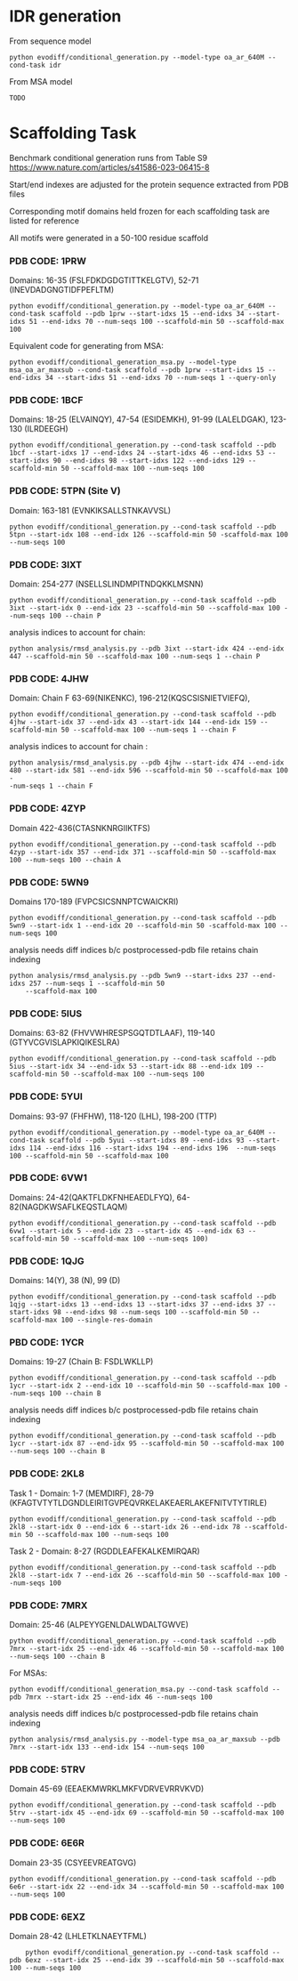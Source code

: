 # IDR generation 
From sequence model 
```
python evodiff/conditional_generation.py --model-type oa_ar_640M --cond-task idr 
```
From MSA model 
```
TODO
```

# Scaffolding Task
Benchmark conditional generation runs from Table S9 https://www.nature.com/articles/s41586-023-06415-8

Start/end indexes are adjusted for the protein sequence extracted from PDB files

Corresponding motif domains held frozen for each scaffolding task are listed for reference

All motifs were generated in a 50-100 residue scaffold

### PDB CODE: 1PRW
Domains: 16-35 (FSLFDKDGDGTITTKELGTV), 52-71 (INEVDADGNGTIDFPEFLTM)
```
python evodiff/conditional_generation.py --model-type oa_ar_640M --cond-task scaffold --pdb 1prw --start-idxs 15 --end-idxs 34 --start-idxs 51 --end-idxs 70 --num-seqs 100 --scaffold-min 50 --scaffold-max 100
```
Equivalent code for generating from MSA:
```
python evodiff/conditional_generation_msa.py --model-type msa_oa_ar_maxsub --cond-task scaffold --pdb 1prw --start-idxs 15 --end-idxs 34 --start-idxs 51 --end-idxs 70 --num-seqs 1 --query-only
```
### PDB CODE: 1BCF 

Domains:  18-25 (ELVAINQY), 47-54 (ESIDEMKH), 91-99 (LALELDGAK), 123-130 (ILRDEEGH)
```
python evodiff/conditional_generation.py --cond-task scaffold --pdb 1bcf --start-idxs 17 --end-idxs 24 --start-idxs 46 --end-idxs 53 --start-idxs 90 --end-idxs 98 --start-idxs 122 --end-idxs 129 --scaffold-min 50 --scaffold-max 100 --num-seqs 100
```

### PDB CODE: 5TPN (Site V)
Domain: 163-181 (EVNKIKSALLSTNKAVVSL)
```
python evodiff/conditional_generation.py --cond-task scaffold --pdb 5tpn --start-idx 108 --end-idx 126 --scaffold-min 50 -scaffold-max 100 --num-seqs 100
```

### PDB CODE: 3IXT
Domain: 254-277 (NSELLSLINDMPITNDQKKLMSNN)
```
python evodiff/conditional_generation.py --cond-task scaffold --pdb 3ixt --start-idx 0 --end-idx 23 --scaffold-min 50 --scaffold-max 100 --num-seqs 100 --chain P
```
analysis indices to account for chain:
```
python analysis/rmsd_analysis.py --pdb 3ixt --start-idx 424 --end-idx 447 --scaffold-min 50 --scaffold-max 100 --num-seqs 1 --chain P
```

### PDB CODE: 4JHW
Domain: Chain F 63-69(NIKENKC), 196-212(KQSCSISNIETVIEFQ), 
```
python evodiff/conditional_generation.py --cond-task scaffold --pdb 4jhw --start-idx 37 --end-idx 43 --start-idx 144 --end-idx 159 --scaffold-min 50 --scaffold-max 100 --num-seqs 1 --chain F
```
analysis indices to account for chain :
```
python analysis/rmsd_analysis.py --pdb 4jhw --start-idx 474 --end-idx 480 --start-idx 581 --end-idx 596 --scaffold-min 50 --scaffold-max 100 -
-num-seqs 1 --chain F
```

### PDB CODE: 4ZYP 
Domain 422-436(CTASNKNRGIIKTFS)
```
python evodiff/conditional_generation.py --cond-task scaffold --pdb 4zyp --start-idx 357 --end-idx 371 --scaffold-min 50 --scaffold-max 100 --num-seqs 100 --chain A
```

### PDB CODE: 5WN9
Domains 170-189 (FVPCSICSNNPTCWAICKRI)
```
python evodiff/conditional_generation.py --cond-task scaffold --pdb 5wn9 --start-idx 1 --end-idx 20 --scaffold-min 50 -scaffold-max 100 --num-seqs 100
```
analysis needs diff indices b/c postprocessed-pdb file retains chain indexing  
```
python analysis/rmsd_analysis.py --pdb 5wn9 --start-idxs 237 --end-idxs 257 --num-seqs 1 --scaffold-min 50 
    --scaffold-max 100
```
### PDB CODE: 5IUS 
Domains: 63-82 (FHVVWHRESPSGQTDTLAAF), 119-140 (GTYVCGVISLAPKIQIKESLRA)
```
python evodiff/conditional_generation.py --cond-task scaffold --pdb 5ius --start-idx 34 --end-idx 53 --start-idx 88 --end-idx 109 --scaffold-min 50 --scaffold-max 100 --num-seqs 100
```

### PDB CODE: 5YUI
Domains: 93-97 (FHFHW), 118-120 (LHL), 198-200 (TTP)
```
python evodiff/conditional_generation.py --model-type oa_ar_640M --cond-task scaffold --pdb 5yui --start-idxs 89 --end-idxs 93 --start-idxs 114 --end-idxs 116 --start-idxs 194 --end-idxs 196  --num-seqs 100 --scaffold-min 50 --scaffold-max 100
```

### PDB CODE: 6VW1
Domains: 24-42(QAKTFLDKFNHEAEDLFYQ), 64-82(NAGDKWSAFLKEQSTLAQM)
```
python evodiff/conditional_generation.py --cond-task scaffold --pdb 6vw1 --start-idx 5 --end-idx 23 --start-idx 45 --end-idx 63 --scaffold-min 50 --scaffold-max 100 --num-seqs 100)
```

### PDB CODE: 1QJG
Domains: 14(Y), 38 (N), 99 (D)
```
python evodiff/conditional_generation.py --cond-task scaffold --pdb 1qjg --start-idxs 13 --end-idxs 13 --start-idxs 37 --end-idxs 37 --start-idxs 98 --end-idxs 98 --num-seqs 100 --scaffold-min 50 --scaffold-max 100 --single-res-domain
```

### PBD CODE: 1YCR
Domains: 19-27 (Chain B: FSDLWKLLP)
```
python evodiff/conditional_generation.py --cond-task scaffold --pdb 1ycr --start-idx 2 --end-idx 10 --scaffold-min 50 --scaffold-max 100 --num-seqs 100 --chain B
```
analysis needs diff indices b/c postprocessed-pdb file retains chain indexing  
```
python evodiff/conditional_generation.py --cond-task scaffold --pdb 1ycr --start-idx 87 --end-idx 95 --scaffold-min 50 --scaffold-max 100 --num-seqs 100 --chain B
```

### PDB CODE: 2KL8 
Task 1 - Domain: 1-7 (MEMDIRF), 28-79 (KFAGTVTYTLDGNDLEIRITGVPEQVRKELAKEAERLAKEFNITVTYTIRLE)
```
python evodiff/conditional_generation.py --cond-task scaffold --pdb 2kl8 --start-idx 0 --end-idx 6 --start-idx 26 --end-idx 78 --scaffold-min 50 --scaffold-max 100 --num-seqs 100 
```
Task 2 - Domain: 8-27 (RGDDLEAFEKALKEMIRQAR)
```
python evodiff/conditional_generation.py --cond-task scaffold --pdb 2kl8 --start-idx 7 --end-idx 26 --scaffold-min 50 --scaffold-max 100 --num-seqs 100 
```

### PDB CODE: 7MRX 
Domain: 25-46 (ALPEYYGENLDALWDALTGWVE) 
```
python evodiff/conditional_generation.py --cond-task scaffold --pdb 7mrx --start-idx 25 --end-idx 46 --scaffold-min 50 --scaffold-max 100 --num-seqs 100 --chain B 
```
For MSAs: 
```
python evodiff/conditional_generation_msa.py --cond-task scaffold --pdb 7mrx --start-idx 25 --end-idx 46 --num-seqs 100 
```
analysis needs diff indices b/c postprocessed-pdb file retains chain indexing  
```
python analysis/rmsd_analysis.py --model-type msa_oa_ar_maxsub --pdb 7mrx --start-idx 133 --end-idx 154 --num-seqs 100
```

### PDB CODE: 5TRV
Domain 45-69 (EEAEKMWRKLMKFVDRVEVRRVKVD)
```
python evodiff/conditional_generation.py --cond-task scaffold --pdb 5trv --start-idx 45 --end-idx 69 --scaffold-min 50 --scaffold-max 100 --num-seqs 100 
```

### PDB CODE: 6E6R
Domain 23-35 (CSYEEVREATGVG)
```
python evodiff/conditional_generation.py --cond-task scaffold --pdb 6e6r --start-idx 22 --end-idx 34 --scaffold-min 50 --scaffold-max 100 --num-seqs 100
```

### PDB CODE: 6EXZ
Domain 28-42 (LHLETKLNAEYTFML)
```
    python evodiff/conditional_generation.py --cond-task scaffold --pdb 6exz --start-idx 25 --end-idx 39 --scaffold-min 50 --scaffold-max 100 --num-seqs 100
```